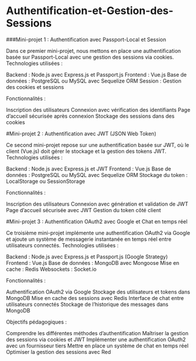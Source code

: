 # Authentification-et-Gestion-des-Sessions

###Mini-projet 1 : Authentification avec Passport-Local et Session

Dans ce premier mini-projet, nous mettons en place une authentification basée sur Passport-Local avec une gestion des sessions via cookies. Technologies utilisées :

Backend : Node.js avec Express.js et Passport.js
Frontend : Vue.js
Base de données : PostgreSQL ou MySQL avec Sequelize ORM
Session : Gestion des cookies et sessions

Fonctionnalités :

Inscription des utilisateurs
Connexion avec vérification des identifiants
Page d’accueil sécurisée après connexion
Stockage des sessions dans des cookies

#Mini-projet 2 : Authentification avec JWT (JSON Web Token)

Ce second mini-projet repose sur une authentification basée sur JWT, où le client (Vue.js) doit gérer le stockage et la gestion des tokens JWT. Technologies utilisées :

Backend : Node.js avec Express.js et JWT
Frontend : Vue.js
Base de données : PostgreSQL ou MySQL avec Sequelize ORM
Stockage du token : LocalStorage ou SessionStorage

Fonctionnalités :

Inscription des utilisateurs
Connexion avec génération et validation de JWT
Page d’accueil sécurisée avec JWT
Gestion du token côté client

#Mini-projet 3 : Authentification OAuth2 avec Google et Chat en temps réel

Ce troisième mini-projet implémente une authentification OAuth2 via Google et ajoute un système de messagerie instantanée en temps réel entre utilisateurs connectés. Technologies utilisées :

Backend : Node.js avec Express.js et Passport.js (Google Strategy)
Frontend : Vue.js
Base de données : MongoDB avec Mongoose
Mise en cache : Redis
Websockets : Socket.io

Fonctionnalités :

Authentification OAuth2 via Google
Stockage des utilisateurs et tokens dans MongoDB
Mise en cache des sessions avec Redis
Interface de chat entre utilisateurs connectés
Stockage de l’historique des messages dans MongoDB

Objectifs pédagogiques :

Comprendre les différentes méthodes d’authentification
Maîtriser la gestion des sessions via cookies et JWT
Implémenter une authentification OAuth2 avec un fournisseur tiers
Mettre en place un système de chat en temps réel
Optimiser la gestion des sessions avec Red
